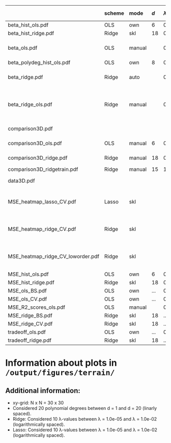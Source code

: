 |                                   | scheme   | mode   | $d$   | $\lambda$              | resampling (iter)   | mark                                      |
|:----------------------------------|:---------|:-------|:------|:-----------------------|:--------------------|:------------------------------------------|
| beta_hist_ols.pdf                 | OLS      | own    | 6     | 0                      | BS (400)            |                                           |
| beta_hist_ridge.pdf               | Ridge    | skl    | 18    | 0.00012742749857031334 | BS (400)            |                                           |
| beta_ols.pdf                      | OLS      | manual |       | 0                      |                     | $β$'s grouped by order $d$                |
| beta_polydeg_hist_ols.pdf         | OLS      | own    | 8     | 0                      | BS (200)            |                                           |
| beta_ridge.pdf                    | Ridge    | auto   |       | 0.000123               |                     | $β$'s grouped by order $d$                |
| beta_ridge_ols.pdf                | Ridge    | manual |       | 0.000123               |                     | comparison of $β$'s between Ridge and OLS |
| comparison3D.pdf                  |          |        |       |                        |                     | visualise x, y, z data                    |
| comparison3D_ols.pdf              | OLS      | manual | 6     | 0                      |                     | prediction set                            |
| comparison3D_ridge.pdf            | Ridge    | manual | 18    | 0.000123               |                     | prediction set                            |
| comparison3D_ridgetrain.pdf       | Ridge    | manual | 15    | 1.08e-08               |                     | training set                              |
| data3D.pdf                        |          |        |       |                        |                     | visualise x, y, z data                    |
| MSE_heatmap_lasso_CV.pdf          | Lasso    | skl    |       |                        | CV (10)             | 10 $λ$'s from 1.00e-05 to 1.00e-05        |
| MSE_heatmap_ridge_CV.pdf          | Ridge    | skl    |       |                        | CV (10)             | 12 $λ$'s from 1.00e-05 to 1.00e-05        |
| MSE_heatmap_ridge_CV_loworder.pdf | Ridge    | skl    |       |                        | CV (9)              | 60 $λ$'s from 1.00e-06 to 1.00e-06        |
| MSE_hist_ols.pdf                  | OLS      | own    | 6     | 0                      | BS (400)            |                                           |
| MSE_hist_ridge.pdf                | Ridge    | skl    | 18    | 0.00012742749857031334 | BS (400)            |                                           |
| MSE_ols_BS.pdf                    | OLS      | own    | ...   | 0                      | BS (400)            |                                           |
| MSE_ols_CV.pdf                    | OLS      | own    | ...   | 0                      | CV (...)            |                                           |
| MSE_R2_scores_ols.pdf             | OLS      | manual |       | 0                      |                     |                                           |
| MSE_ridge_BS.pdf                  | Ridge    | skl    | 18    | ...                    | BS (400)            |                                           |
| MSE_ridge_CV.pdf                  | Ridge    | skl    | 18    | ...                    | CV (...)            |                                           |
| tradeoff_ols.pdf                  | OLS      | own    | ...   | 0                      | BS (400)            |                                           |
| tradeoff_ridge.pdf                | Ridge    | skl    | 18    | ...                    | BS (400)            |                                           |


# Information about plots in `/output/figures/terrain/`


## Additional information:

* xy-grid: N x N = 30 x 30
* Considered 20 polynomial degrees between d = 1 and d = 20 (linarly spaced).
* Ridge: Considered 10 λ-values between λ = 1.0e-05 and λ = 1.0e-02 (logarithmically spaced).
* Lasso: Considered 10 λ-values between λ = 1.0e-05 and λ = 1.0e-02 (logarithmically spaced).
